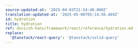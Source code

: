 ```yaml
---
source-updated-at: '2025-04-03T21:54:40.000Z'
translation-updated-at: '2025-05-06T05:14:50.469Z'
id: hydration
title: hydration
ref: docs/zh-hans/framework/react/reference/hydration.md
replace:
  '@tanstack/react-query': '@tanstack/solid-query'
---
```


[//]: # 'HydrationBoundary'
[//]: # 'HydrationBoundary'
